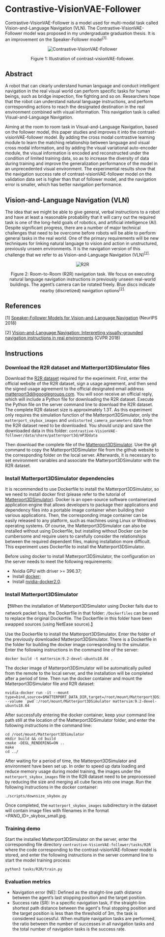 # Contrastive-VisionVAE-Follower
Contrastive-VisionVAE-Follower is a model used for multi-modal task called Vision-and-Language Navigation (VLN). The Contrastive-VisionVAE-Follower model was proposed in my undergraduate graduation thesis. It is an improvement on the Speaker-Follower model<sup>[1].

<div align=center>
  <img src="https://github.com/Gtothemoon/Contrastive-VisionVAE-Follower/assets/88997922/7c051e91-f803-48c7-a91e-a4f951174edb" alt="Contrastive-VisionVAE-Follower">
</div>
<p align="center">Figure 1: Illustration of contrast-visionVAE-follower.</p>

## Abstract
A robot that can clearly understand human language and conduct intelligent navigation in the real visual world can perform specific tasks for human beings, such as bridge inspection, fire fighting and so on. Researchers hope that the robot can understand natural language instructions, and perform corresponding actions to reach the designated destination in the real environment combined with visual information. This navigation task is called Visual-and-Language Navigation.

Aiming at the room to room task in Visual-and-Language Navigation, based on the follower model, this paper studies and improves it into the contrast-visionVAE-follower model. By adding the cross modal contrastive learning module to learn the matching relationship between language and visual cross modal information, and by adding the visual variational auto-encoder module, the visual information is encoded and reconstructed under the condition of limited training data, so as to increase the diversity of data during training and improve the generalization performance of the model in an unprecedented visual environment. The experimental results show that the navigation success rate of contrast-visionVAE-follower model on the validation data set is higher than that of follower model, and the navigation error is smaller, which has better navigation performance.

## Vision-and-Language Navigation (VLN)
The idea that we might be able to give general, verbal instructions to a robot and have at least a reasonable probability that it will carry out the required task is one of the long-held goals of robotics, and artificial intelligence (AI). Despite significant progress, there are a number of major technical challenges that need to be overcome before robots will be able to perform general tasks in the real world. One of the primary requirements will be new techniques for linking natural language to vision and action in unstructured, previously unseen environments. It is the navigation version of this challenge that we refer to as Vision-and-Language Navigation (VLN)<sup>[2].

<div align=center>
  <img src="https://github.com/Gtothemoon/Contrastive-VisionVAE-Follower/assets/88997922/2081f93d-4575-437d-90ac-c3a093808bd0" alt="R2R">
</div>
<p align="center">Figure 2: Room-to-Room (R2R) navigation task. We focus on executing natural language navigation instructions in previously unseen real-world buildings. The agent’s camera can be rotated freely. Blue discs indicate nearby (discretized) navigation options<sup>[2].</p>

## References
[1] [Speaker-Follower Models for Vision-and-Language Navigation](https://proceedings.neurips.cc/paper/2018/hash/6a81681a7af700c6385d36577ebec359-Abstract.html) (NeurIPS 2018)

[2] [Vision-and-Language Navigation: Interpreting visually-grounded navigation instructions in real environments](https://openaccess.thecvf.com/content_cvpr_2018/html/Anderson_Vision-and-Language_Navigation_Interpreting_CVPR_2018_paper.html) (CVPR 2018)

## Instructions
### Download the R2R dataset and Matterport3DSimulator files

Download the [R2R dataset](https://bringmeaspoon.org/) required for the experiment. First, enter the official website of the R2R dataset, sign a usage agreement, and then send the signed usage agreement to the official designated email address matterport3d@googlegroups.com. You will soon receive an official reply, which will include a Python file for downloading the R2R dataset. Execute the Python file on the server command line to download the R2R dataset. The complete R2R dataset size is approximately 1.3T. As this experiment only requires the simulation function of the Matterport3DSimulator, only the `matterport_skybox_images` and `undistorted_camera_parameters` data from the R2R dataset need to be downloaded. You should unzip and save the downloaded data in this folder: `contrastive-VisionVAE-follower/data/share/patternport3d/mP3Ddata`

Then download the complete file of the [Matterport3DSimulator](https://github.com/peteanderson80/Matterport3DSimulator). Use the git command to copy the Matterport3DSimulator file from the github website to the corresponding folder on the local server. Afterwards, it is necessary to set environment variables and associate the Matterport3DSimulator with the R2R dataset.

### Install Matterport3DSimulator dependencies
It is recommended to use Dockerfile to install the Matterport3DSimulator, so we need to install docker first (please refer to the tutorial of [Matterport3DSimulator](https://github.com/peteanderson80/Matterport3DSimulator)). Docker is an open-source software containerized application engine that allows developers to package their applications and dependency files into a portable image container when building their various applications. Then, the corresponding image container can be easily released to any platform, such as machines using Linux or Windows operating systems. Of course, the Matterport3DSimulator can also be installed without using Dockerfile, but installing without Docker can be cumbersome and require users to carefully consider the relationships between the required dependent files, making installation more difficult. This experiment uses Dockerfile to install the Matterport3DSimulator.

Before using docker to install Matterport3DSimulator, the configuration on the server needs to meet the following requirements:

* Nvidia GPU with driver >= 396.37;
* Install [docker](https://docs.docker.com/engine/install/);
* Install [nvidia-docker2.0](https://github.com/NVIDIA/nvidia-docker).

### Install Matterport3DSimulator
【❗When the installation of Matterport3DSimulator using Docker fails due to network packet loss, the Dockerfile in that folder: `/Dockerfiles` can be used to replace the original Dockerfile. The Dockerfile in this folder have been swapped sources (using NetEase source).】

Use the Dockerfile to install the Matterport3DSimulator. Enter the folder of the previously downloaded Matterport3DSimulator. There is a Dockerfile in the folder for building the docker image corresponding to the simulator. Enter the following instructions in the command line of the server:
```
docker build -t mattersim:9.2-devel-ubuntu18.04 .
```

The docker image of Matterport3DSimulator will be automatically pulled from the remote to the local server, and the installation will be completed after a period of time. Then run the docker container and mount the Matterport3DSimulator file and R2R dataset:
```
nvidia-docker run -it --mount type=bind,source=$MATTERPORT_DATA_DIR,target=/root/mount/Matterport3DSimulator/data/v1/scans --volume `pwd`:/root/mount/Matterport3DSimulator mattersim:9.2-devel-ubuntu18.04
```

After successfully entering the docker container, keep your command line path still at the location of the Matterport3DSimulator folder, and enter the following instructions in the command line:
```
cd /root/mount/Matterport3DSimulator
mkdir build && cd build
cmake -DEGL_RENDERING=ON ..
make
cd ../
```

After waiting for a period of time, the Matterport3DSimulator and environment have been set up. In order to speed up data loading and reduce memory usage during model training, the images under the `matterport_skybox_images` file in the R2R dataset need to be preprocessed by reducing the size and merging all cube faces into one image. Run the following instructions in the docker container:
```
./scripts/downsize_skybox.py
```

Once completed, the `matterport_skybox_images` subdirectory in the dataset will contain image files with filenames in the format <PANO_ID>_skybox_small.jpg.

### Training demo
Start the installed Matterport3DSimulator on the server, enter the corresponding file directory `contrastive-VisionVAE-follower/tasks/R2R` where the code corresponding to the contrast-visionVAE-follower model is stored, and enter the following instructions in the server command line to start the model training process:
```
python3 tasks/R2R/train.py
```

### Evaluation metrics
* Navigation error (NE): Defined as the straight-line path distance between the agent’s last stopping position and the target position.
* Success rate (SR): In a specific navigation task, if the straight-line shortest path distance between the agent's final stopping position and the target position is less than the threshold of 3m, the task is considered successful. When multiple navigation tasks are performed, the ratio between the number of successes in all navigation tasks and the total number of navigation tasks is the success rate.
